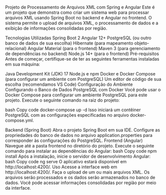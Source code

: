 Projeto de Processamento de Arquivos XML com Spring e Angular
Este é um projeto que demonstra como criar um sistema web para processar arquivos XML usando Spring Boot no backend e Angular no frontend. O sistema permite o upload de arquivos XML, o processamento de dados e a exibição de informações consolidadas por região.

Tecnologias Utilizadas
Spring Boot 2
Angular 12+
PostgreSQL (ou outro banco de dados de sua escolha)
Hibernate (para mapeamento objeto-relacional)
Angular Material (para o frontend)
Maven 3 (para gerenciamento de dependências no backend)
Node.js 14+ (para o frontend)
Pré-requisitos
Antes de começar, certifique-se de ter as seguintes ferramentas instaladas em sua máquina:

Java Development Kit (JDK) 17
Node.js e npm
Docker e Docker Compose (para configurar um ambiente com PostgreSQL)
Um editor de código de sua escolha (recomendamos VS Code)
Configuração do Ambiente
Configurando o Banco de Dados PostgreSQL com Docker
Você pode usar o Docker Compose para configurar um ambiente PostgreSQL para este projeto. Execute o seguinte comando na raiz do projeto:

bash
Copy code
docker-compose up -d
Isso iniciará um contêiner PostgreSQL com as configurações especificadas no arquivo docker-compose.yml.

Backend (Spring Boot)
Abra o projeto Spring Boot em sua IDE.
Configure as propriedades do banco de dados no arquivo application.properties para corresponder às configurações do PostgreSQL.
Frontend (Angular)
Navegue até a pasta frontend no diretório do projeto.
Execute o seguinte comando para instalar as dependências do Angular:
bash
Copy code
npm install
Após a instalação, inicie o servidor de desenvolvimento Angular:
bash
Copy code
ng serve
O aplicativo estará disponível em http://localhost:4200/.
Uso
Acesse a interface web em http://localhost:4200/.
Faça o upload de um ou mais arquivos XML.
Os arquivos serão processados e os dados serão armazenados no banco de dados.
Você pode acessar informações consolidadas por região por meio da interface.